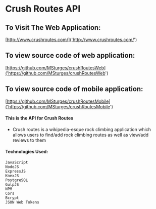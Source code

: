 # Crush Routes API

## To Visit The Web Application:
[http://www.crushroutes.com/]('http://www.crushroutes.com/')

## To view source code of web application:
[https://github.com/MSturges/crushRoutesWeb]('https://github.com/MSturges/crushRoutesWeb')

## To view source code of mobile application:
[https://github.com/MSturges/crushRoutesMobile]('https://github.com/MSturges/crushRoutesMobile')

#### This is the API for Crush Routes

- Crush routes is a wikipedia-esque rock climbing application which allows users to find/add rock climbing routes as well as view/add reviews to them

#### Technologies Used:

```
JavaScript
NodeJS
ExpressJS
KnexJS
PostgreSQL
GulpJS
NPM
Cors
Bcrypt
JSON Web Tokens
```

